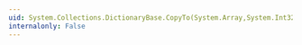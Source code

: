 ```yaml
---
uid: System.Collections.DictionaryBase.CopyTo(System.Array,System.Int32)
internalonly: False
---
```

